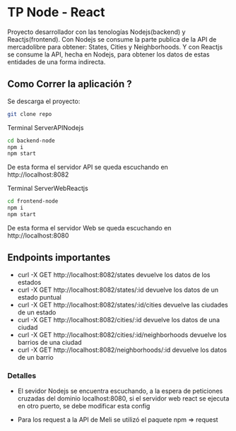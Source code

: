 # TP Node - React

Proyecto desarrollador con las tenologías Nodejs(backend) y Reactjs(frontend).
Con Nodejs se consume la parte publica de la API de mercadolibre para obtener: States, Cities y Neighborhoods.
Y con Reactjs se consume la API, hecha en Nodejs, para obtener los datos de estas entidades de una forma indirecta.

## Como Correr la aplicación ?

Se descarga el proyecto:

```bash
git clone repo

```

Terminal ServerAPINodejs

```bash
cd backend-node
npm i
npm start
```
De esta forma el servidor API se queda escuchando en http://localhost:8082


Terminal ServerWebReactjs


```bash
cd frontend-node
npm i
npm start
```
De esta forma el servidor Web se queda escuchando en http://localhost:8080

## Endpoints importantes

- curl -X GET http://localhost:8082/states devuelve los datos de los estados
- curl -X GET http://localhost:8082/states/:id devuelve los datos de un estado puntual
- curl -X GET http://localhost:8082/states/:id/cities devuelve las ciudades de un estado
- curl -X GET http://localhost:8082/cities/:id devuelve los datos de una ciudad
- curl -X GET http://localhost:8082/cities/:id/neighborhoods devuelve los barrios de una ciudad
- curl -X GET http://localhost:8082/neighborhoods/:id devuelve los datos de un barrio


### Detalles

- El sevidor Nodejs se encuentra escuchando, a la espera de peticiones cruzadas del dominio localhost:8080,
si el servidor web react se ejecuta en otro puerto, se debe modificar esta config

- Para los request a la API de Meli se utilizó el paquete npm => request
